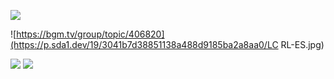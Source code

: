 ![](https://nekoblog.chairo.cc/NyanCat.gif)

![https://bgm.tv/group/topic/406820](https://p.sda1.dev/19/3041b7d38851138a488d9185ba2a8aa0/LC RL-ES.jpg)

![](https://github-readme-stats.vercel.app/api?username=chairowell&show_icons=true)
![](https://github-readme-stats.vercel.app/api/top-langs/?username=chairowell&layout=compact)
